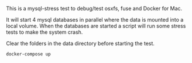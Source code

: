 This is a mysql-stress test to debug/test osxfs, fuse and Docker for Mac.

It will start 4 mysql databases in parallel where the data is mounted into a local volume.
When the databases are started a script will run some stress tests to make the system crash.

Clear the folders in the data directory before starting the test.

```
docker-compose up
```